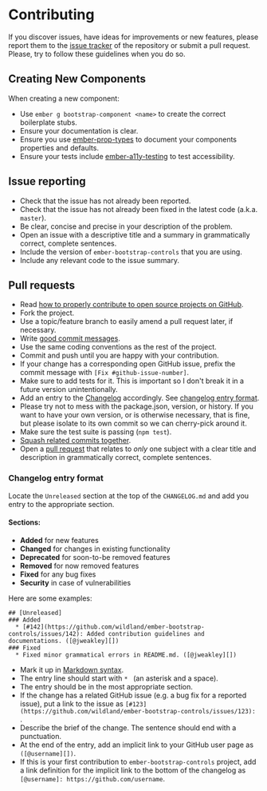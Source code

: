 # Contributing

If you discover issues, have ideas for improvements or new features,
please report them to the [issue tracker][1] of the repository or
submit a pull request. Please, try to follow these guidelines when you
do so.

## Creating New Components
When creating a new component:
* Use `ember g bootstrap-component <name>` to create the correct boilerplate stubs.
* Ensure your documentation is clear.
* Ensure you use [ember-prop-types][7] to document your components properties and defaults.
* Ensure your tests include [ember-a11y-testing][8] to test accessibility.

## Issue reporting

* Check that the issue has not already been reported.
* Check that the issue has not already been fixed in the latest code
  (a.k.a. `master`).
* Be clear, concise and precise in your description of the problem.
* Open an issue with a descriptive title and a summary in grammatically correct,
  complete sentences.
* Include the version of `ember-bootstrap-controls` that you are using.
* Include any relevant code to the issue summary.

## Pull requests

* Read [how to properly contribute to open source projects on GitHub][2].
* Fork the project.
* Use a topic/feature branch to easily amend a pull request later, if necessary.
* Write [good commit messages][3].
* Use the same coding conventions as the rest of the project.
* Commit and push until you are happy with your contribution.
* If your change has a corresponding open GitHub issue, prefix the commit message with `[Fix #github-issue-number]`.
* Make sure to add tests for it. This is important so I don't break it
  in a future version unintentionally.
* Add an entry to the [Changelog](CHANGELOG.md) accordingly. See [changelog entry format](#changelog-entry-format).
* Please try not to mess with the package.json, version, or history. If
  you want to have your own version, or is otherwise necessary, that
  is fine, but please isolate to its own commit so we can cherry-pick
  around it.
* Make sure the test suite is passing (`npm test`).
* [Squash related commits together][5].
* Open a [pull request][4] that relates to *only* one subject with a clear title
  and description in grammatically correct, complete sentences.

### Changelog entry format

Locate the `Unreleased` section at the top of the `CHANGELOG.md` and add you entry to the appropriate section.
#### Sections:
- **Added** for new features
- **Changed** for changes in existing functionality
- **Deprecated** for soon-to-be removed features
- **Removed** for now removed features
- **Fixed** for any bug fixes
- **Security** in case of vulnerabilities

Here are some examples:
```
## [Unreleased]
### Added
  * [#142](https://github.com/wildland/ember-bootstrap-controls/issues/142): Added contribution guidelines and documentations. ([@jweakley][])
### Fixed
  * Fixed minor grammatical errors in README.md. ([@jweakley][])
```

* Mark it up in [Markdown syntax][6].
* The entry line should start with `* ` (an asterisk and a space).
* The entry should be in the most appropriate section.
* If the change has a related GitHub issue (e.g. a bug fix for a reported issue), put a link to the issue as `[#123](https://github.com/wildland/ember-bootstrap-controls/issues/123): `.
* Describe the brief of the change. The sentence should end with a punctuation.
* At the end of the entry, add an implicit link to your GitHub user page as `([@username][])`.
* If this is your first contribution to `ember-bootstrap-controls` project, add a link definition for the implicit link to the bottom of the changelog as `[@username]: https://github.com/username`.

[1]: https://github.com/wildland/ember-bootstrap-controls/issues
[2]: http://gun.io/blog/how-to-github-fork-branch-and-pull-request
[3]: http://tbaggery.com/2008/04/19/a-note-about-git-commit-messages.html
[4]: https://help.github.com/articles/using-pull-requests
[5]: http://gitready.com/advanced/2009/02/10/squashing-commits-with-rebase.html
[6]: http://daringfireball.net/projects/markdown/syntax
[7]: https://github.com/ciena-blueplanet/ember-prop-types
[8]: https://github.com/ember-a11y/ember-a11y-testing
